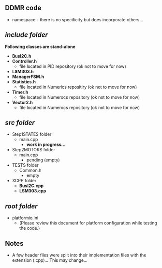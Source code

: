 ## DDMR code

- namespace - there is no specificity but does incorporate others...

## ***include folder***

**Following classes are stand-alone**
- **BusI2C.h** 
- **Controller.h**   
    - file located in PID repository (ok not to move for now)
- **LSM303.h** 
- **ManagerFSM.h**    
- **Statistics.h** 
    - file located in Numerics repositiry (ok not to move for now)
- **Timer.h**  
    - file located in Numerocs repository (ok not to move for now)
- **Vector2.h** 
    - file located in Numerocs repository (ok not to move for now)

## ***src folder***

- Step1STATES folder
    - main.cpp
        - **work in progress...**
- Step2MOTORS folder
    - main.cpp
        - pending (empty)
- TESTS folder
    - Common.h 
        - empty
- XCPP folder
    - **BusI2C.cpp** 
    - **LSM303.cpp**

## ***root folder***

- platformio.ini
    - (Please review this document for platform configuration while testing the code.)

## Notes

- A few header files were split into their implementation files with the extension (.cpp)... This may change...

